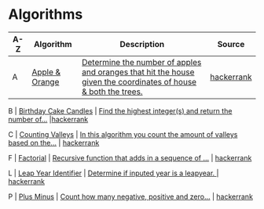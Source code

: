 <!-- #### [Compare Triplets](#): -->
<!-- #### [Diagonal Difference](#): -->
<!-- #### [Merge Sort](#): -->
<!-- #### [Simple Array Sum](#): -->
<!-- #### [Very Big Sum](#): -->

<!-- D | | | | -->

<!-- E | | | | -->


<!-- G | | | | -->

<!-- H | | | | -->

<!-- I | | | | -->

<!-- J | | | | -->

<!-- K | | | | -->


<!-- N | | | | -->

<!-- M | | | | -->

<!-- O | | | | -->


<!-- Q | | | | -->

<!-- R | | | | -->

<!-- S | | | | -->

<!-- T | | | | -->

<!-- U | | | | -->

<!-- V | | | | -->

<!-- W | | | | -->

<!-- X | | | | -->

<!-- Y | | | | -->

<!-- Z | | | | -->

# Algorithms
A-Z| Algorithm | Description | Source
--- | --- | --- | ---                                                         
A | [Apple & Orange](https://github.com/DariusRain/Algorithms/blob/master/basic_algorithms/apples-oranges.js) | [ Determine the number of apples and oranges that hit the house given the coordinates of house & both the trees.](https://github.com/DariusRain/Algorithms/pull/3#issue-437635420) |[hackerrank](https://www.hackerrank.com/challenges/apple-and-orange/problem)

B | [Birthday Cake Candles](https://github.com/DariusRain/Algorithms/blob/master/basic_algorithms/birthday-cake-candles.js) | [Find the highest integer(s) and return the number of...](https://github.com/DariusRain/Algorithms/pull/14) |[hackerrank](https://www.hackerrank.com/challenges/birthday-cake-candles/problem)

C | [Counting Valleys](https://github.com/DariusRain/Algorithms/blob/master/basic_algorithms/counting-valleys.js) | [In this algorithm you count the amount  of valleys based on the...](https://github.com/DariusRain/Algorithms/pull/4#issuecomment-653253421) | [hackerrank](https://www.hackerrank.com/challenges/counting-valleys/problem)

F | [Factorial](https://github.com/DariusRain/Algorithms/blob/master/basic_algorithms/counting-valleys.js) | [Recursive function that adds in a sequence of ...](https://github.com/DariusRain/Algorithms/pull/3#issuecomment-653257819) | [hackerrank](https://www.hackerrank.com/contests/c-programming-test/challenges/finding-factorial-of-n-number)

L | [Leap Year Identifier](https://github.com/DariusRain/Algorithms/blob/master/basic_algorithms/dr-leapyear.js) | [Determine if inputed year is a leapyear. ](https://github.com/DariusRain/Algorithms/pull/4#issuecomment-653253421) | [hackerrank](https://www.hackerrank.com/challenges/write-a-function/problem)

P | [Plus Minus](https://github.com/DariusRain/Algorithms/blob/master//basic_algorithms/plus-minus.js) | [Count how many negative, positive and zero...](https://github.com/DariusRain/Algorithms/pull/10#issue-442170607) | [hackerrank](https://www.hackerrank.com/challenges/plus-minus/problem)




